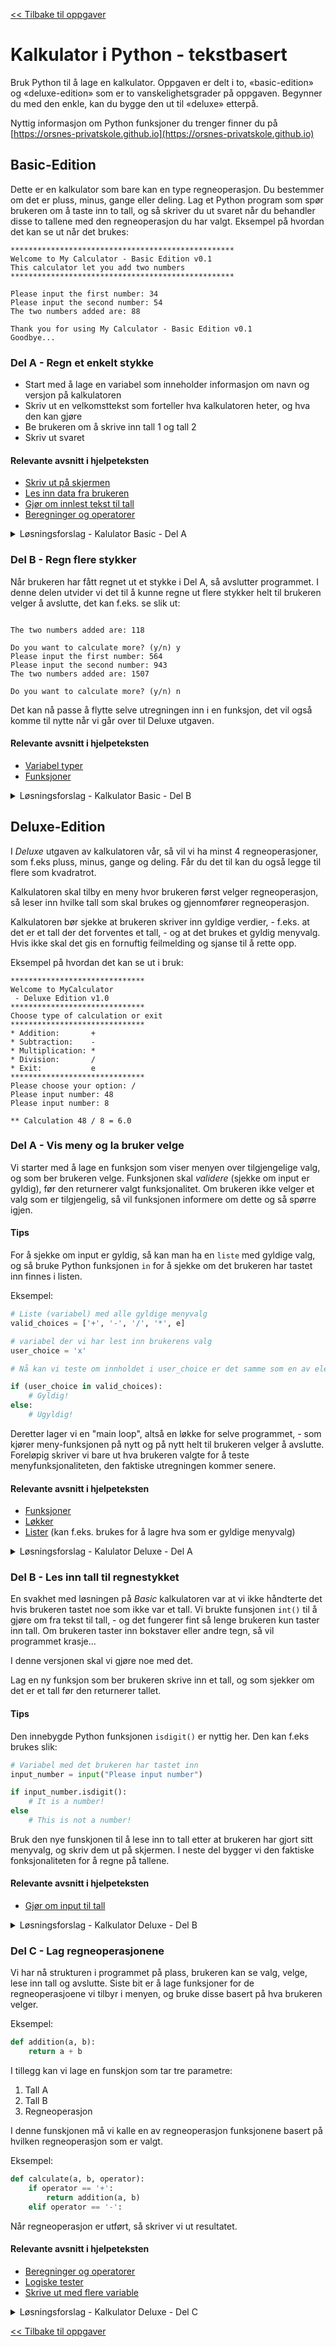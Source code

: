 [<< Tilbake til oppgaver](https://github.com/orsnes-privatskole/python-oppgaver)

# Kalkulator i Python - tekstbasert

Bruk Python til å lage en kalkulator. Oppgaven er delt i to, «basic-edition» og «deluxe-edition» som er to vanskelighetsgrader på oppgaven. Begynner du med den enkle, kan du bygge den ut til «deluxe» etterpå.

Nyttig informasjon om Python funksjoner du trenger finner du på [https://orsnes-privatskole.github.io](https://orsnes-privatskole.github.io)

## Basic-Edition
Dette er en kalkulator som bare kan en type regneoperasjon. Du bestemmer om det er pluss, minus, gange eller deling. Lag et Python program som spør brukeren om å taste inn to tall, og så skriver du ut svaret når du behandler disse to tallene med den regneoperasjon du har valgt.
Eksempel på hvordan det kan se ut når det brukes:

```
**************************************************
Welcome to My Calculator - Basic Edition v0.1
This calculator let you add two numbers
**************************************************

Please input the first number: 34
Please input the second number: 54
The two numbers added are: 88

Thank you for using My Calculator - Basic Edition v0.1
Goodbye...
```

### Del A - Regn et enkelt stykke

- Start med å lage en variabel som inneholder informasjon om navn og versjon på kalkulatoren
- Skriv ut en velkomsttekst som forteller hva kalkulatoren heter, og hva den kan gjøre
- Be brukeren om å skrive inn tall 1 og tall 2
- Skriv ut svaret

#### Relevante avsnitt i hjelpeteksten
- [Skriv ut på skjermen](https://orsnes-privatskole.github.io/#skriv-ut-tekst-p%C3%A5-skjerm)
- [Les inn data fra brukeren](https://orsnes-privatskole.github.io/#les-inn-tekst--tall-fra-bruker)
- [Gjør om innlest tekst til tall](https://orsnes-privatskole.github.io/#gj%C3%B8r-om-input-til-tall)
- [Beregninger og operatorer](https://orsnes-privatskole.github.io/#beregninger-og-operatorer)

<details>
<summary>Løsningsforslag - Kalulator Basic - Del A</summary>

```python
# Calculator - Basic Edition

# Name and version info
version_info = "MyCalculator - Basic Edition v0.1"

# Print welcome text
print('\n')
print('*' * 50)
print("Welcome to " + version_info)
print("This calculator let you add two numbers")
print('*' * 50 + '\n')

# Get user to input numbers to be calculated
number_a = int(input("Please input the first number: "))
number_b = int(input("Please input the second number: "))

# Calculate answer
result = number_a + number_b

# Print answer
print(f"The two numbers added are: {result}")

# Print goodbye message
print("\nThank you for using " + version_info)
print("Goodbye...")
```

</details>

### Del B - Regn flere stykker

Når brukeren har fått regnet ut et stykke i Del A, så avslutter programmet. I denne delen utvider vi det til å kunne regne ut flere stykker helt til brukeren velger å avslutte, det kan f.eks. se slik ut:

```

The two numbers added are: 118

Do you want to calculate more? (y/n) y
Please input the first number: 564
Please input the second number: 943
The two numbers added are: 1507

Do you want to calculate more? (y/n) n

```

Det kan nå passe å flytte selve utregningen inn i en funksjon, det vil også komme til nytte når vi går over til Deluxe utgaven.

#### Relevante avsnitt i hjelpeteksten
- [Variabel typer](https://github.com/orsnes-privatskole/orsnes-privatskole.github.io#variabel-typer)
- [Funksjoner](https://github.com/orsnes-privatskole/orsnes-privatskole.github.io#funksjoner)

<details>
<summary>Løsningsforslag - Kalkulator Basic - Del B</summary>

```python
# Calculator - Basic Edition

# Name and version info
version_info = "MyCalculator - Basic Edition v1.0"


# Function to add two numbers, and returning the result
def add_numbers(a, b):
    return a + b


# Print welcome text
print('\n')
print('*' * 50)
print("Welcome to " + version_info)
print("This calculator let you add two numbers")
print('*' * 50 + '\n')

# Variable to keep track of the user choice to continue or exit
user_exit = False

# Repeat until the user choose to exit
while not user_exit:

    # Get user to input numbers to be calculated
    number_a = int(input("Please input the first number: "))
    number_b = int(input("Please input the second number: "))

    # Calculate result
    result = add_numbers(number_a, number_b)

    # Print answer
    print(f"The two numbers added are: {result}")

    # Ask if user want to do more calculations
    answer = input("\nDo you want to calculate more? (y/n) ")
    # Ensure input is in lower case so both y/n and Y/N are valid inputs
    answer = answer.lower()
    if answer != 'y':
        user_exit = True

# Print goodbye message
print("\nThank you for using " + version_info)
print("Goodbye...")


```

</details>

## Deluxe-Edition

I *Deluxe* utgaven av kalkulatoren vår, så vil vi ha minst 4 regneoperasjoner, som f.eks pluss, minus, gange og deling. Får du det til kan du også legge til flere som kvadratrot.

Kalkulatoren skal tilby en meny hvor brukeren først velger regneoperasjon, så leser inn hvilke tall som skal brukes og gjennomfører regneoperasjon.

Kalkulatoren bør sjekke at brukeren skriver inn gyldige verdier, - f.eks. at det er et tall der det forventes et tall, - og at det brukes et gyldig menyvalg. Hvis ikke skal det gis en fornuftig feilmelding og sjanse til å rette opp.

Eksempel på hvordan det kan se ut i bruk:

```
******************************
Welcome to MyCalculator
 - Deluxe Edition v1.0
******************************
Choose type of calculation or exit
******************************
* Addition:       +
* Subtraction:    -
* Multiplication: *
* Division:       /
* Exit:           e
******************************
Please choose your option: /
Please input number: 48
Please input number: 8

** Calculation 48 / 8 = 6.0
```

### Del A - Vis meny og la bruker velge

Vi starter med å lage en funksjon som viser menyen over tilgjengelige valg, og som ber brukeren velge. Funksjonen skal *validere* (sjekke om input er gyldig), før den returnerer valgt funksjonalitet. Om brukeren ikke velger et valg som er tilgjengelig, så vil funksjonen informere om dette og så spørre igjen.

#### Tips
For å sjekke om input er gyldig, så kan man ha en ``liste`` med gyldige valg, og så bruke Python funksjonen ``in`` for å sjekke om det brukeren har tastet inn finnes i listen.

Eksempel:
```python
# Liste (variabel) med alle gyldige menyvalg
valid_choices = ['+', '-', '/', '*', e]

# variabel der vi har lest inn brukerens valg
user_choice = 'x'

# Nå kan vi teste om innholdet i user_choice er det samme som en av elementene i valid_choices slik:

if (user_choice in valid_choices):
    # Gyldig!
else:
    # Ugyldig!
```

Deretter lager vi en "main loop", altså en løkke for selve programmet, - som kjører meny-funksjonen på nytt og på nytt helt til brukeren velger å avslutte. Foreløpig skriver vi bare ut hva brukeren valgte for å teste menyfunksjonaliteten, den faktiske utregningen kommer senere.

#### Relevante avsnitt i hjelpeteksten
- [Funksjoner](https://github.com/orsnes-privatskole/orsnes-privatskole.github.io#funksjoner)
- [Løkker](https://github.com/orsnes-privatskole/orsnes-privatskole.github.io#l%C3%B8kker)
- [Lister](https://github.com/orsnes-privatskole/orsnes-privatskole.github.io#lister) (kan f.eks. brukes for å lagre hva som er gyldige menyvalg)

<details>
<summary>Løsningsforslag - Kalulator Deluxe - Del A</summary>

```python
import time

# Calculator - Deluxe Edition
# Name and version info
version_info = "MyCalculator - Deluxe Edition v0.3"


# Function for getting menu choice
def get_menu_choice():
    # Variable used to align the menu to a common width
    menu_width = 30

    # List of available menu options
    valid_menu_choice = ['+', '-', '*', '/', 'e']

    # Loop until valid choice is made. If illegal input, ask the user again
    while True:
        print('\n')
        print('*' * menu_width)
        print("Welcome to " + version_info)
        print('*' * menu_width)
        print("Choose type of calculation or exit")
        print('*' * menu_width)
        print("* Addition:       +")
        print("* Subtraction:    -")
        print("* Multiplication: *")
        print("* Division:       /")
        print("* Exit:           e")
        print('*' * menu_width)
        choice = input("Please choose your option: ")

        # If the user input is valid, exit the loop by returning from the function with the user choice
        if choice in valid_menu_choice:
            return choice

        # If the user did not input a valid choice, inform about valid options, and ask again
        else:
            print(f"\n\t** Illegal menu option, please use one of {valid_menu_choice}")
            time.sleep(1)


# Variable for storing the user menu choice
menu_choice = get_menu_choice()

# Loop the whole program until the user choice is 'e' (exit)
while menu_choice != 'e':    
    print(f"Your choice was {menu_choice}")
    menu_choice = get_menu_choice()


# The loop is finished and we exit the program
print(f"\nThank you for using {version_info}")
print("Goodbye")

```

</details>

### Del B - Les inn tall til regnestykket
En svakhet med løsningen på *Basic* kalkulatoren var at vi ikke håndterte det hvis brukeren tastet noe som ikke var et tall. Vi brukte funsjonen ``int()`` til å gjøre om fra tekst til tall, - og det fungerer fint så lenge brukeren kun taster inn tall. Om brukeren taster inn bokstaver eller andre tegn, så vil programmet krasje...

I denne versjonen skal vi gjøre noe med det.

Lag en ny funksjon som ber brukeren skrive inn et tall, og som sjekker om det er et tall før den returnerer tallet.

#### Tips
Den innebygde Python funksjonen ``isdigit()`` er nyttig her. Den kan f.eks brukes slik:

```python
# Variabel med det brukeren har tastet inn
input_number = input("Please input number")

if input_number.isdigit():
    # It is a number!
else
    # This is not a number!
```

Bruk den nye funskjonen til å lese inn to tall etter at brukeren har gjort sitt menyvalg, og skriv dem ut på skjermen. I neste del bygger vi den faktiske fonksjonaliteten for å regne på tallene.

#### Relevante avsnitt i hjelpeteksten
- [Gjør om input til tall](https://github.com/orsnes-privatskole/orsnes-privatskole.github.io#gj%C3%B8r-om-input-til-tall)

<details>
<summary>Løsningsforslag - Kalkulator Deluxe - Del B</summary>

```python
import time

# Calculator - Deluxe Edition
# Name and version info
version_info = "MyCalculator - Deluxe Edition v0.7"


# Function for getting menu choice
def get_menu_choice():
    # Variable used to align the menu to a common width
    menu_width = 30

    # List of available menu options
    valid_menu_choice = ['+', '-', '*', '/', 'e']

    # Loop until valid choice is made. If illegal input, ask the user again
    while True:
        print('\n')
        print('*' * menu_width)
        print("Welcome to " + version_info)
        print('*' * menu_width)
        print("Choose type of calculation or exit")
        print('*' * menu_width)
        print("* Addition:       +")
        print("* Subtraction:    -")
        print("* Multiplication: *")
        print("* Division:       /")
        print("* Exit:           e")
        print('*' * menu_width)
        choice = input("Please choose your option: ")

        # If the user input is valid, exit the loop by returning from the function with the user choice
        if choice in valid_menu_choice:
            return choice

        # If the user did not input a valid choice, inform about valid options, and ask again
        else:
            print(f"\n\t** Illegal menu option, please use one of {valid_menu_choice}")
            time.sleep(1)


# Function for reading in a number, and ensuring that the input is valid
def read_input_number():
    while True:
        input_number = input("Please input number: ")
        if input_number.isdigit():
            return int(input_number)
        else:
            print(f"\n\t** {input_number} is not valid, try again")
            time.sleep(1)


# Variable for storing the user menu choice
menu_choice = get_menu_choice()

# Loop the whole program until the user choice is 'e' (exit)
while menu_choice != 'e':    
    print(f"Your choice was {menu_choice}")
    
    # Get the two numbers from the user
    number_a = read_input_number()
    number_b = read_input_number()
    print(f"You did input the numbers {number_a} and {number_b}")

    menu_choice = get_menu_choice


# The loop is finished and we exit the program
print(f"\nThank you for using {version_info}")
print("Goodbye")

```

</details>

### Del C - Lag regneoperasjonene

Vi har nå strukturen i programmet på plass, brukeren kan se valg, velge, lese inn tall og avslutte. Siste bit er å lage funksjoner for de regneoperasjoene vi tilbyr i menyen, og bruke disse basert på hva brukeren velger.

Eksempel:
```python
def addition(a, b):
    return a + b
```

I tillegg kan vi lage en funskjon som tar tre parametre:
1. Tall A
1. Tall B
1. Regneoperasjon

I denne funskjonen må vi kalle en av regneoperasjon funksjonene basert på hvilken regneoperasjon som er valgt.

Eksempel:
```python
def calculate(a, b, operator):
    if operator == '+':
        return addition(a, b)
    elif operator == '-':
```

Når regneoperasjon er utført, så skriver vi ut resultatet.

#### Relevante avsnitt i hjelpeteksten
- [Beregninger og operatorer](https://github.com/orsnes-privatskole/orsnes-privatskole.github.io#beregninger-og-operatorer)
- [Logiske tester](https://github.com/orsnes-privatskole/orsnes-privatskole.github.io#logiske-tester)
- [Skrive ut med flere variable](https://github.com/orsnes-privatskole/orsnes-privatskole.github.io#skriv-ut-med-flere-variable)

<details>
<summary>Løsningsforslag - Kalkulator Deluxe - Del C</summary>

```python
import time

# Calculator - Deluxe Edition
# Name and version info
version_info = "MyCalculator - Deluxe Edition v0.3"


# Function for getting menu choice
def get_menu_choice():
    # Variable used to align the menu to a common width
    menu_width = 30

    # List of available menu options
    valid_menu_choice = ['+', '-', '*', '/', 'e']

    # Loop until valid choice is made. If illegal input, ask the user again
    while True:
        print('\n')
        print('*' * menu_width)
        print("Welcome to " + version_info)
        print('*' * menu_width)
        print("Choose type of calculation or exit")
        print('*' * menu_width)
        print("* Addition:       +")
        print("* Subtraction:    -")
        print("* Multiplication: *")
        print("* Division:       /")
        print("* Exit:           e")
        print('*' * menu_width)
        choice = input("Please choose your option: ")

        # If the user input is valid, exit the loop by returning from the function with the user choice
        if choice in valid_menu_choice:
            return choice

        # If the user did not input a valid choice, inform about valid options, and ask again
        else:
            print(f"\n\t** Illegal menu option, please use one of {valid_menu_choice}")
            time.sleep(1)


# Function for reading in a number, and ensuring that the input is valid
def read_input_number():
    while True:
        input_number = input("Please input number: ")
        if input_number.isdigit():
            return int(input_number)
        else:
            print(f"\n\t** {input_number} is not valid, try again")
            time.sleep(1)


def addition(a, b):
    return a + b


def subtraction(a, b):
    return a - b


def multiplication(a, b):
    return a * b


def division(a, b):
    return a / b


def calculate(a, b, operator):
    if operator == '+':
        return addition(a, b)
    elif operator == '-':
        return subtraction(a, b)
    elif operator == '*':
        return multiplication(a, b)
    elif operator == '/':
        return division(a, b)


# Variable for storing the user menu choice
menu_choice = get_menu_choice()

# Loop the whole program until the user choice is 'e' (exit)
while menu_choice != 'e':
    # Get the two numbers from the user
    number_a = read_input_number()
    number_b = read_input_number()

    # Calculate based on chosen operator and input numbers
    result = calculate(number_a, number_b, menu_choice)

    # Print results of calculation
    print(f"\n** Calculation {number_a} {menu_choice} {number_b} = {result}\n")
    time.sleep(1)

    menu_choice = get_menu_choice()


# The loop is finished and we exit the program
print(f"\nThank you for using {version_info}")
print("Goodbye")

```

</details>

[<< Tilbake til oppgaver](https://github.com/orsnes-privatskole/python-oppgaver)